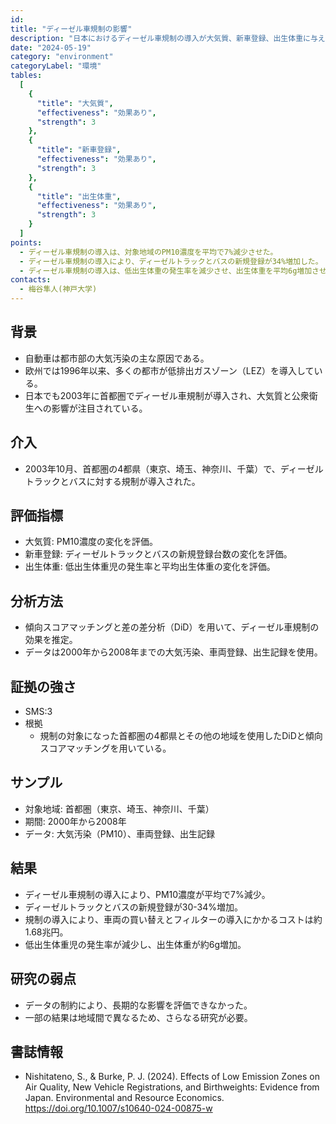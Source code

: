 ```yaml
---
id: 
title: "ディーゼル車規制の影響"
description: "日本におけるディーゼル車規制の導入が大気質、新車登録、出生体重に与える影響を分析"
date: "2024-05-19"
category: "environment"
categoryLabel: "環境"
tables: 
  [
    {
      "title": "大気質",
      "effectiveness": "効果あり",
      "strength": 3
    },
    {
      "title": "新車登録",
      "effectiveness": "効果あり",
      "strength": 3
    },
    {
      "title": "出生体重",
      "effectiveness": "効果あり",
      "strength": 3
    }
  ]
points:
  - ディーゼル車規制の導入は、対象地域のPM10濃度を平均で7%減少させた。
  - ディーゼル車規制の導入により、ディーゼルトラックとバスの新規登録が34%増加した。
  - ディーゼル車規制の導入は、低出生体重の発生率を減少させ、出生体重を平均6g増加させた。
contacts: 
  - 梅谷隼人(神戸大学)
---
```



## 背景
- 自動車は都市部の大気汚染の主な原因である。
- 欧州では1996年以来、多くの都市が低排出ガスゾーン（LEZ）を導入している。
- 日本でも2003年に首都圏でディーゼル車規制が導入され、大気質と公衆衛生への影響が注目されている。


## 介入
- 2003年10月、首都圏の4都県（東京、埼玉、神奈川、千葉）で、ディーゼルトラックとバスに対する規制が導入された。


## 評価指標
- 大気質: PM10濃度の変化を評価。
- 新車登録: ディーゼルトラックとバスの新規登録台数の変化を評価。
- 出生体重: 低出生体重児の発生率と平均出生体重の変化を評価。


## 分析方法
- 傾向スコアマッチングと差の差分析（DiD）を用いて、ディーゼル車規制の効果を推定。
- データは2000年から2008年までの大気汚染、車両登録、出生記録を使用。


## 証拠の強さ
- SMS:3
- 根拠
  - 規制の対象になった首都圏の4都県とその他の地域を使用したDiDと傾向スコアマッチングを用いている。


## サンプル
- 対象地域: 首都圏（東京、埼玉、神奈川、千葉）
- 期間: 2000年から2008年
- データ: 大気汚染（PM10）、車両登録、出生記録


## 結果
- ディーゼル車規制の導入により、PM10濃度が平均で7%減少。
- ディーゼルトラックとバスの新規登録が30-34%増加。
- 規制の導入により、車両の買い替えとフィルターの導入にかかるコストは約1.68兆円。
- 低出生体重児の発生率が減少し、出生体重が約6g増加。


## 研究の弱点
- データの制約により、長期的な影響を評価できなかった。
- 一部の結果は地域間で異なるため、さらなる研究が必要。


## 書誌情報
- Nishitateno, S., & Burke, P. J. (2024). Effects of Low Emission Zones on Air Quality, New Vehicle Registrations, and Birthweights: Evidence from Japan. Environmental and Resource Economics. https://doi.org/10.1007/s10640-024-00875-w